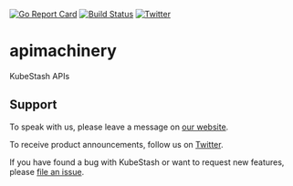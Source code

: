 [![Go Report Card](https://goreportcard.com/badge/kubestash.dev/apimachinery)](https://goreportcard.com/report/kubestash.dev/apimachinery)
[![Build Status](https://github.com/kubestash/apimachinery/workflows/CI/badge.svg)](https://github.com/kubestash/apimachinery/actions?workflow=CI)
[![Twitter](https://img.shields.io/twitter/follow/kubestash.svg?style=social&logo=twitter&label=Follow)](https://twitter.com/intent/follow?screen_name=KubeStash)

# apimachinery

KubeStash APIs

## Support

To speak with us, please leave a message on [our website](https://appscode.com/contact/).

To receive product announcements, follow us on [Twitter](https://twitter.com/KubeStash).

If you have found a bug with KubeStash or want to request new features, please [file an issue](https://github.com/kubestash/project/issues/new).
